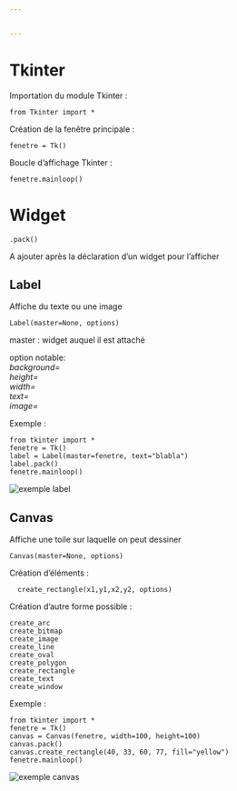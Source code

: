 ```yaml
---


---
```


<h1 id="tkinter">Tkinter</h1>
<p>Importation du module Tkinter :</p>
<pre><code>from Tkinter import *
</code></pre>
<p>Création de la fenêtre principale :</p>
<pre><code>fenetre = Tk()
</code></pre>
<p>Boucle d’affichage Tkinter :</p>
<pre><code>fenetre.mainloop()
</code></pre>
<h1 id="widget">Widget</h1>
<pre><code>.pack()
</code></pre>
<p>A ajouter après la déclaration d’un widget pour l’afficher</p>
<h2 id="label">Label</h2>
<p>Affiche du texte ou une image</p>
<pre><code>Label(master=None, options)
</code></pre>
<p>master : widget auquel il est attaché</p>
<p>option notable:<br>
<em>background=<br>
height=<br>
width=<br>
text=<br>
image=</em></p>
<p>Exemple :</p>
<pre><code>from tkinter import *  
fenetre = Tk()  
label = Label(master=fenetre, text="blabla")  
label.pack()  
fenetre.mainloop()
</code></pre>
<p><img src="https://i.imgur.com/BTxd9G9.png" alt="exemple label"></p>
<h2 id="canvas">Canvas</h2>
<p>Affiche une toile sur laquelle on peut dessiner</p>
<pre><code>Canvas(master=None, options)
</code></pre>
<p>Création d’éléments :</p>
<pre><code>  create_rectangle(x1,y1,x2,y2, options)
</code></pre>
<p>Création d’autre forme possible :</p>
<pre><code>create_arc
create_bitmap
create_image
create_line
create_oval
create_polygon
create_rectangle
create_text
create_window
</code></pre>
<p>Exemple :</p>
<pre><code>from tkinter import *  
fenetre = Tk()  
canvas = Canvas(fenetre, width=100, height=100)  
canvas.pack()  
canvas.create_rectangle(40, 33, 60, 77, fill="yellow")  
fenetre.mainloop()
</code></pre>
<p><img src="https://i.imgur.com/dLLwULf.png" alt="exemple canvas"></p>

